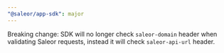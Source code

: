 ```yaml
---
"@saleor/app-sdk": major
---
```


Breaking change: SDK will no longer check `saleor-domain` header when validating Saleor requests, instead it will check `saleor-api-url` header.

